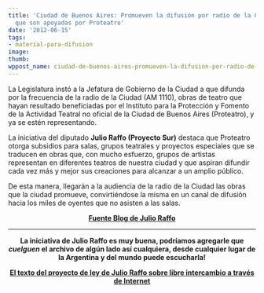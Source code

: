 ```yaml
---
title: 'Ciudad de Buenos Aires: Promueven la difusión por radio de la Ciudad de obras
  que son apoyadas por Proteatro'
date: '2012-06-15'
tags:
- material-para-difusion
image: 
thumb: 
wppost_name: ciudad-de-buenos-aires-promueven-la-difusion-por-radio-de-la-ciudad-de-obras-que-son-apoyadas-por-proteatro
---
```


La Legislatura instó a la Jefatura de Gobierno de la Ciudad a que difunda por la frecuencia de la radio de la Ciudad (AM 1110), obras de teatro que hayan resultado beneficiadas por el Instituto para la Protección y Fomento de la Actividad Teatral no oficial de la Ciudad de Buenos Aires (Proteatro), y ya se estén representando.

La iniciativa del diputado <strong>Julio Raffo (Proyecto Sur)</strong> destaca que Proteatro otorga subsidios para salas, grupos teatrales y proyectos especiales que se traducen en obras que, con mucho esfuerzo, grupos de artistas representan en diferentes teatros de nuestra ciudad y que aspiran difundir cada vez más y mejor sus creaciones para alcanzar a un amplio público.

De esta manera, llegarán a la audiencia de la radio de la Ciudad las obras que la ciudad promueve, convirtiéndose la misma en un canal de difusión hacia los miles de oyentes que no asisten a las salas.
<p style="text-align: center;">
<strong><a href="http://www.julioraffo.com/index.php/actividad-legislativa/2012/185-promueven-la-difusion-por-radio-de-la-ciudad-de-obras-que-son-apoyadas-por-proteatro" target="_blank">Fuente Blog de Julio Raffo</a></strong></p>


<hr />
<p style="text-align: center;"><strong>La iniciativa de Julio Raffo es muy buena, podríamos agregarle que <em>cuelguen</em> el archivo de algún lado así cualquiera, desde cualquier lugar de la Argentina y del mundo puede escucharla!</strong></p>
<p style="text-align: center;"><strong><a href="http://partidopirata.com.ar/4463/el-texto-del-proyecto-de-ley-libre-acceso-a-la-cultura-en-internet">El texto del proyecto de ley de Julio Raffo sobre libre intercambio a través de Internet</a></strong></p>
